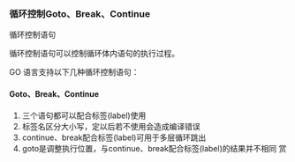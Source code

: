 ### 循环控制Goto、Break、Continue
循环控制语句

循环控制语句可以控制循环体内语句的执行过程。

GO 语言支持以下几种循环控制语句：

#### Goto、Break、Continue
1. 三个语句都可以配合标签(label)使用
2. 标签名区分大小写，定以后若不使用会造成编译错误
3. continue、break配合标签(label)可用于多层循环跳出
4. goto是调整执行位置，与continue、break配合标签(label)的结果并不相同
赏